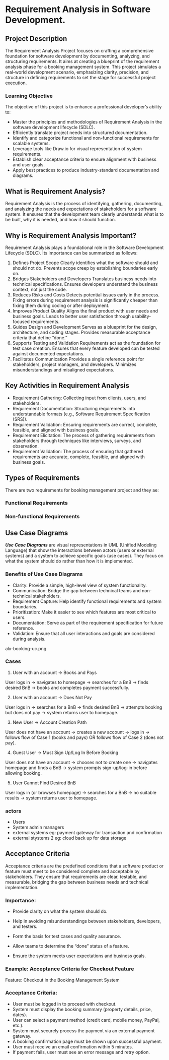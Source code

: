 # Requirement Analysis in Software Development.
## Project Description
The Requirement Analysis Project focuses on crafting a comprehensive foundation for software development by documenting, analyzing, and structuring requirements. It aims at creating a blueprint of the requirement analysis phase for a booking management system. This project simulates a real-world development scenario, emphasizing clarity, precision, and structure in defining requirements to set the stage for successful project execution.
### Learning Objective
The objective of this project is to enhance a professional developer’s ability to:
- Master the principles and methodologies of Requirement Analysis in the software development lifecycle (SDLC).
- Efficiently translate project needs into structured documentation.
- Identify and categorize functional and non-functional requirements for scalable systems.
- Leverage tools like Draw.io for visual representation of system requirements.
- Establish clear acceptance criteria to ensure alignment with business and user goals.
- Apply best practices to produce industry-standard documentation and diagrams.
## What is Requirement Analysis?
Requirement Analysis is the process of identifying, gathering, documenting, and analyzing the needs and expectations of stakeholders for a software system. It ensures that the development team clearly understands what is to be built, why it is needed, and how it should function.

## Why is Requirement Analysis Important?
Requirement Analysis plays a foundational role in the Software Development Lifecycle (SDLC). Its importance can be summarized as follows:

1. Defines Project Scope
Clearly identifies what the software should and should not do.
Prevents scope creep by establishing boundaries early on.
2. Bridges Stakeholders and Developers
Translates business needs into technical specifications.
Ensures developers understand the business context, not just the code.
3. Reduces Risks and Costs
Detects potential issues early in the process.
Fixing errors during requirement analysis is significantly cheaper than fixing them during coding or after deployment.
4. Improves Product Quality
Aligns the final product with user needs and business goals.
Leads to better user satisfaction through usability-focused requirements.
5. Guides Design and Development
Serves as a blueprint for the design, architecture, and coding stages.
Provides measurable acceptance criteria that define “done.”
6. Supports Testing and Validation
Requirements act as the foundation for test case creation.
Ensures that every feature developed can be tested against documented expectations.
7. Facilitates Communication
Provides a single reference point for stakeholders, project managers, and developers.
Minimizes misunderstandings and misaligned expectations.

## Key Activities in Requirement Analysis
- Requirement Gathering: Collecting input from clients, users, and stakeholders.
- Requirement Documentation: Structuring requirements into understandable formats (e.g., Software Requirement Specification (SRS)).
- Requirement Validation: Ensuring requirements are correct, complete, feasible, and aligned with business goals.
- Requirement Elicitation: The process of gathering requirements from stakeholders through techniques like interviews, surveys, and observation.
- Requirement Validation: The process of ensuring that gathered requirements are accurate, complete, feasible, and aligned with business goals.
## Types of Requirements
There are two requirements for booking management project and they ae: 
### Functional Requirements 
### Non-functional Requirements
## Use Case Diagrams
***Use Case Diagrams*** are visual representations in UML (Unified Modeling Language) that show the interactions between actors (users or external systems) and a system to achieve specific goals (use cases). They focus on what the system should do rather than how it is implemented.

### Benefits of Use Case Diagrams
- Clarity: Provide a simple, high-level view of system functionality.
- Communication: Bridge the gap between technical teams and non-technical stakeholders.
- Requirement Capture: Help identify functional requirements and system boundaries.
- Prioritization: Make it easier to see which features are most critical to users.
- Documentation: Serve as part of the requirement specification for future reference.
- Validation: Ensure that all user interactions and goals are considered during analysis.

alx-booking-uc.png
### Cases
1. User with an account → Books and Pays

User logs in → navigates to homepage → searches for a BnB → finds desired BnB → books and completes payment successfully.

2. User with an account → Does Not Pay

User logs in → searches for a BnB → finds desired BnB → attempts booking but does not pay → system returns user to homepage.

3. New User → Account Creation Path

User does not have an account → creates a new account → logs in → follows flow of Case 1 (books and pays) OR follows flow of Case 2 (does not pay).

4. Guest User → Must Sign Up/Log In Before Booking

User does not have an account → chooses not to create one → navigates homepage and finds a BnB → system prompts sign-up/log-in before allowing booking.

5. User Cannot Find Desired BnB

User logs in (or browses homepage) → searches for a BnB → no suitable results → system returns user to homepage.
### actors
- Users
- System admin managers
- external systems eg: payment gateway for transaction and confirmation
- external stystems 2 eg: cloud back up for data storage
## Acceptance Criteria
Acceptance criteria are the predefined conditions that a software product or feature must meet to be considered complete and acceptable by stakeholders. They ensure that requirements are clear, testable, and measurable, bridging the gap between business needs and technical implementation.

### Importance:

- Provide clarity on what the system should do.

- Help in avoiding misunderstandings between stakeholders, developers, and testers.

- Form the basis for test cases and quality assurance.

- Allow teams to determine the “done” status of a feature.

- Ensure the system meets user expectations and business goals.

### Example: Acceptance Criteria for Checkout Feature

Feature: Checkout in the Booking Management System

### Acceptance Criteria:

- User must be logged in to proceed with checkout.
- System must display the booking summary (property details, price, dates).
- User can select a payment method (credit card, mobile money, PayPal, etc.).
- System must securely process the payment via an external payment gateway.
- A booking confirmation page must be shown upon successful payment.
- User must receive an email confirmation within 5 minutes.
- If payment fails, user must see an error message and retry option.
